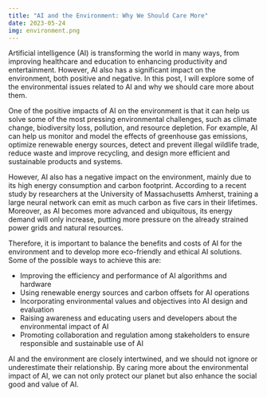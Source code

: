 ```yaml
---
title: "AI and the Environment: Why We Should Care More"
date: 2023-05-24
img: environment.png
---
```


Artificial intelligence (AI) is transforming the world in many ways, from improving healthcare and education to enhancing productivity and entertainment. However, AI also has a significant impact on the environment, both positive and negative. In this post, I will explore some of the environmental issues related to AI and why we should care more about them.

One of the positive impacts of AI on the environment is that it can help us solve some of the most pressing environmental challenges, such as climate change, biodiversity loss, pollution, and resource depletion. For example, AI can help us monitor and model the effects of greenhouse gas emissions, optimize renewable energy sources, detect and prevent illegal wildlife trade, reduce waste and improve recycling, and design more efficient and sustainable products and systems.

However, AI also has a negative impact on the environment, mainly due to its high energy consumption and carbon footprint. According to a recent study by researchers at the University of Massachusetts Amherst, training a large neural network can emit as much carbon as five cars in their lifetimes. Moreover, as AI becomes more advanced and ubiquitous, its energy demand will only increase, putting more pressure on the already strained power grids and natural resources.

Therefore, it is important to balance the benefits and costs of AI for the environment and to develop more eco-friendly and ethical AI solutions. Some of the possible ways to achieve this are:

- Improving the efficiency and performance of AI algorithms and hardware
- Using renewable energy sources and carbon offsets for AI operations
- Incorporating environmental values and objectives into AI design and evaluation
- Raising awareness and educating users and developers about the environmental impact of AI
- Promoting collaboration and regulation among stakeholders to ensure responsible and sustainable use of AI

AI and the environment are closely intertwined, and we should not ignore or underestimate their relationship. By caring more about the environmental impact of AI, we can not only protect our planet but also enhance the social good and value of AI.